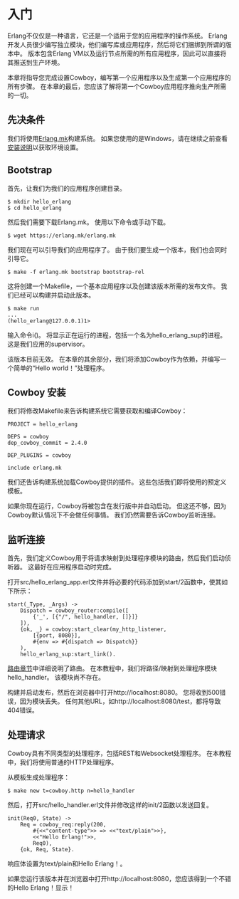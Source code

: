 # 入门

Erlang不仅仅是一种语言，它还是一个适用于您的应用程序的操作系统。 Erlang开发人员很少编写独立模块，他们编写库或应用程序，然后将它们捆绑到所谓的版本中。 版本包含Erlang VM以及运行节点所需的所有应用程序，因此可以直接将其推送到生产环境。

本章将指导您完成设置Cowboy，编写第一个应用程序以及生成第一个应用程序的所有步骤。 在本章的最后，您应该了解将第一个Cowboy应用程序推向生产所需的一切。

## 先决条件

我们将使用[Erlang.mk](https://github.com/ninenines/erlang.mk)构建系统。 如果您使用的是Windows，请在继续之前查看[安装说明](https://erlang.mk/guide/installation.html)以获取环境设置。

## Bootstrap

首先，让我们为我们的应用程序创建目录。
```
$ mkdir hello_erlang
$ cd hello_erlang
```
然后我们需要下载Erlang.mk。 使用以下命令或手动下载。
```
$ wget https://erlang.mk/erlang.mk
```
我们现在可以引导我们的应用程序了。 由于我们要生成一个版本，我们也会同时引导它。
```
$ make -f erlang.mk bootstrap bootstrap-rel
```
这将创建一个Makefile，一个基本应用程序以及创建该版本所需的发布文件。 我们已经可以构建并启动此版本。
```
$ make run
...
(hello_erlang@127.0.0.1)1>
```

输入命令i()。 将显示正在运行的进程，包括一个名为hello_erlang_sup的进程。 这是我们应用的supervisor。

该版本目前无效。 在本章的其余部分，我们将添加Cowboy作为依赖，并编写一个简单的“Hello world！”处理程序。

## Cowboy 安装

我们将修改Makefile来告诉构建系统它需要获取和编译Cowboy：
```
PROJECT = hello_erlang

DEPS = cowboy
dep_cowboy_commit = 2.4.0

DEP_PLUGINS = cowboy

include erlang.mk
```

我们还告诉构建系统加载Cowboy提供的插件。 这些包括我们即将使用的预定义模板。

如果你现在运行，Cowboy将被包含在发行版中并自动启动。 但这还不够，因为Cowboy默认情况下不会做任何事情。 我们仍然需要告诉Cowboy监听连接。

## 监听连接

首先，我们定义Cowboy用于将请求映射到处理程序模块的路由，然后我们启动侦听器。 这最好在应用程序启动时完成。

打开src/hello_erlang_app.erl文件并将必要的代码添加到start/2函数中，使其如下所示：
```
start(_Type, _Args) ->
    Dispatch = cowboy_router:compile([
        {'_', [{"/", hello_handler, []}]}
    ]),
    {ok, _} = cowboy:start_clear(my_http_listener,
        [{port, 8080}],
        #{env => #{dispatch => Dispatch}}
    ),
    hello_erlang_sup:start_link().
```

[路由章节](https://ninenines.eu/docs/en/cowboy/2.4/guide/routing)中详细说明了路由。 在本教程中，我们将路径/映射到处理程序模块hello_handler。 该模块尚不存在。

构建并启动发布，然后在浏览器中打开http://localhost:8080。 您将收到500错误，因为模块丢失。 任何其他URL，如http://localhost:8080/test，都将导致404错误。

## 处理请求

Cowboy具有不同类型的处理程序，包括REST和Websocket处理程序。 在本教程中，我们将使用普通的HTTP处理程序。

从模板生成处理程序：
```
$ make new t=cowboy.http n=hello_handler
```
然后，打开src/hello_handler.erl文件并修改这样的init/2函数以发送回复。
```
init(Req0, State) ->
    Req = cowboy_req:reply(200,
        #{<<"content-type">> => <<"text/plain">>},
        <<"Hello Erlang!">>,
        Req0),
    {ok, Req, State}.
```

响应体设置为text/plain和Hello Erlang！。

如果您运行该版本并在浏览器中打开http://localhost:8080，您应该得到一个不错的Hello Erlang！显示！